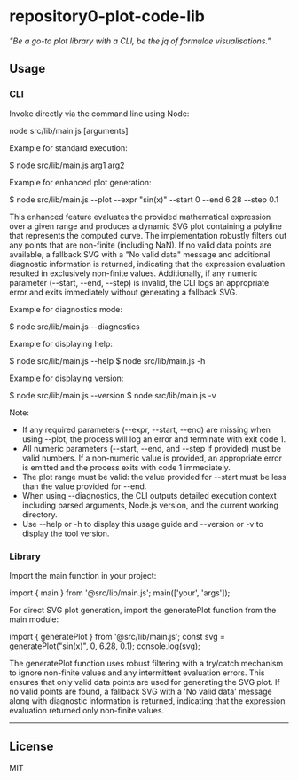 # repository0-plot-code-lib

_"Be a go-to plot library with a CLI, be the jq of formulae visualisations."_

## Usage

### CLI

Invoke directly via the command line using Node:

  node src/lib/main.js [arguments]

Example for standard execution:

  $ node src/lib/main.js arg1 arg2

Example for enhanced plot generation:

  $ node src/lib/main.js --plot --expr "sin(x)" --start 0 --end 6.28 --step 0.1

This enhanced feature evaluates the provided mathematical expression over a given range and produces a dynamic SVG plot containing a polyline that represents the computed curve. The implementation robustly filters out any points that are non-finite (including NaN). If no valid data points are available, a fallback SVG with a "No valid data" message and additional diagnostic information is returned, indicating that the expression evaluation resulted in exclusively non-finite values. Additionally, if any numeric parameter (--start, --end, --step) is invalid, the CLI logs an appropriate error and exits immediately without generating a fallback SVG.

Example for diagnostics mode:

  $ node src/lib/main.js --diagnostics

Example for displaying help:

  $ node src/lib/main.js --help
  $ node src/lib/main.js -h

Example for displaying version:

  $ node src/lib/main.js --version
  $ node src/lib/main.js -v

Note:
- If any required parameters (--expr, --start, --end) are missing when using --plot, the process will log an error and terminate with exit code 1.
- All numeric parameters (--start, --end, and --step if provided) must be valid numbers. If a non-numeric value is provided, an appropriate error is emitted and the process exits with code 1 immediately.
- The plot range must be valid: the value provided for --start must be less than the value provided for --end.
- When using --diagnostics, the CLI outputs detailed execution context including parsed arguments, Node.js version, and the current working directory.
- Use --help or -h to display this usage guide and --version or -v to display the tool version.

### Library

Import the main function in your project:

  import { main } from '@src/lib/main.js';
  main(['your', 'args']);

For direct SVG plot generation, import the generatePlot function from the main module:

  import { generatePlot } from '@src/lib/main.js';
  const svg = generatePlot("sin(x)", 0, 6.28, 0.1);
  console.log(svg);

The generatePlot function uses robust filtering with a try/catch mechanism to ignore non-finite values and any intermittent evaluation errors. This ensures that only valid data points are used for generating the SVG plot. If no valid points are found, a fallback SVG with a 'No valid data' message along with diagnostic information is returned, indicating that the expression evaluation returned only non-finite values.

---

## License

MIT
